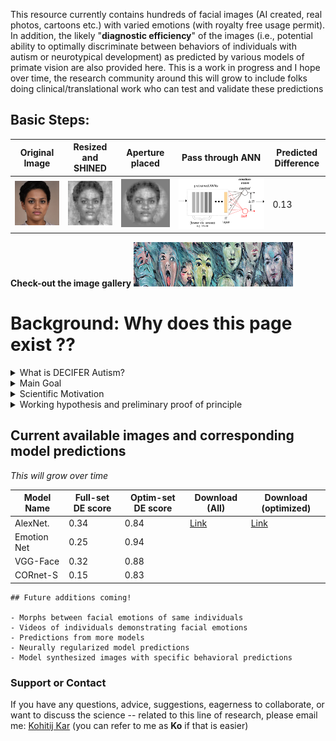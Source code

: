 
This resource currently contains hundreds of facial images (AI created, real photos, cartoons etc.) with varied emotions (with royalty free usage permit). In addition, the likely "**diagnostic efficiency**" of the images (i.e., potential ability to optimally discriminate between behaviors of individuals with autism or neurotypical development) as predicted by various models of primate vision are also provided here. This is a work in progress and I hope over time, the research community around this will grow to include folks doing clinical/translational work who can test and validate these predictions

## Basic Steps:

Original Image | Resized and SHINED | Aperture placed | Pass through ANN | Predicted Difference
-------------- | ------------------ | --------------- | -----------------| --------------------
![](XzAxNDIzNzkuanBn.jpg)|![](im27_shined.png)|![](im27.png)|![](model_pred_v2.png)|0.13

**Check-out the image gallery**
[![button](bt2.png)](https://google.com)



# Background: Why does this page exist ??

<details>
  <summary>  What is DECIFER Autism? </summary>

</details>
<details>
  <summary>  Main Goal </summary>

</details>

<details>
  <summary>  Scientific Motivation </summary>

</details>

<details>
  <summary>  Working hypothesis and preliminary proof of principle </summary>

</details>

## Current available images and corresponding model predictions
_This will grow over time_

Model Name | Full-set DE score | Optim-set DE score | Download (All) | Download (optimized)
---------- | ----------------- | ------------------ | -------------- | --------------------
AlexNet.    | 0.34 | 0.84 | [Link](https://github.com/kohitij-kar/decifer_autism.github.io)|[Link](https://github.com/kohitij-kar/decifer_autism.github.io)
Emotion Net | 0.25 | 0.94 |
VGG-Face    | 0.32 | 0.88 |
CORnet-S    | 0.15 | 0.83 |


```
## Future additions coming!

- Morphs between facial emotions of same individuals
- Videos of individuals demonstrating facial emotions
- Predictions from more models
- Neurally regularized model predictions
- Model synthesized images with specific behavioral predictions

```

### Support or Contact

If you have any questions, advice, suggestions, eagerness to collaborate, or want to discuss the science -- related to this line of research, please email me: [Kohitij Kar](mailto:kohitij@mit.edu) (you can refer to me as **Ko** if that is easier)
